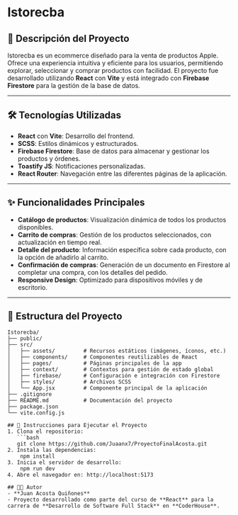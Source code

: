 # Istorecba

## 📖 Descripción del Proyecto
Istorecba es un ecommerce diseñado para la venta de productos Apple. Ofrece una experiencia intuitiva y eficiente para los usuarios, permitiendo explorar, seleccionar y comprar productos con facilidad. El proyecto fue desarrollado utilizando **React** con **Vite** y está integrado con **Firebase Firestore** para la gestión de la base de datos.

---

## 🛠️ Tecnologías Utilizadas
- **React** con **Vite**: Desarrollo del frontend.
- **SCSS**: Estilos dinámicos y estructurados.
- **Firebase Firestore**: Base de datos para almacenar y gestionar los productos y órdenes.
- **Toastify JS**: Notificaciones personalizadas.
- **React Router**: Navegación entre las diferentes páginas de la aplicación.

---

## ✨ Funcionalidades Principales
- **Catálogo de productos**: Visualización dinámica de todos los productos disponibles.
- **Carrito de compras**: Gestión de los productos seleccionados, con actualización en tiempo real.
- **Detalle del producto**: Información específica sobre cada producto, con la opción de añadirlo al carrito.
- **Confirmación de compras**: Generación de un documento en Firestore al completar una compra, con los detalles del pedido.
- **Responsive Design**: Optimizado para dispositivos móviles y de escritorio.

---

## 📂 Estructura del Proyecto
```plaintext
Istorecba/
├── public/
├── src/
│   ├── assets/         # Recursos estáticos (imágenes, íconos, etc.)
│   ├── components/     # Componentes reutilizables de React
│   ├── pages/          # Páginas principales de la app
│   ├── context/        # Contextos para gestión de estado global
│   ├── firebase/       # Configuración e integración con Firestore
│   ├── styles/         # Archivos SCSS
│   └── App.jsx         # Componente principal de la aplicación
├── .gitignore
├── README.md           # Documentación del proyecto
├── package.json
└── vite.config.js

## 🚀 Instrucciones para Ejecutar el Proyecto
1. Clona el repositorio:
   ```bash
   git clone https://github.com/Juaanx7/ProyectoFinalAcosta.git
2. Instala las dependencias:
    npm install
3. Inicia el servidor de desarrollo:
    npm run dev
4. Abre el navegador en: http://localhost:5173

## 🧑‍💻 Autor
- **Juan Acosta Quiñones**
- Proyecto desarrollado como parte del curso de **React** para la carrera de **Desarrollo de Software Full Stack** en **CoderHouse**.
